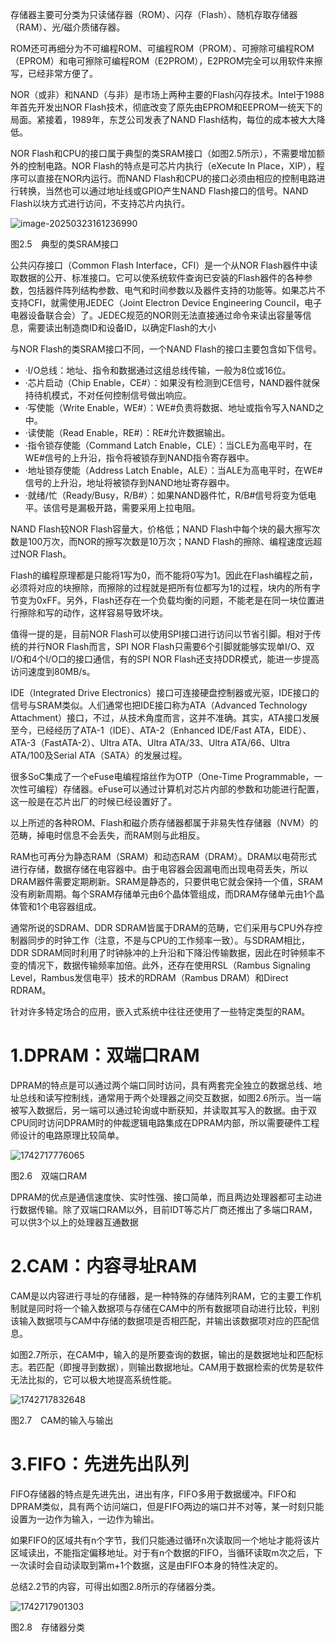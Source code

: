 存储器主要可分类为只读储存器（ROM）、闪存（Flash）、随机存取存储器（RAM）、光/磁介质储存器。

ROM还可再细分为不可编程ROM、可编程ROM（PROM）、可擦除可编程ROM（EPROM）和电可擦除可编程ROM（E2PROM），E2PROM完全可以用软件来擦写，已经非常方便了。

NOR（或非）和NAND（与非）是市场上两种主要的Flash闪存技术。Intel于1988年首先开发出NOR Flash技术，彻底改变了原先由EPROM和EEPROM一统天下的局面。紧接着，1989年，东芝公司发表了NAND Flash结构，每位的成本被大大降低。

NOR Flash和CPU的接口属于典型的类SRAM接口（如图2.5所示），不需要增加额外的控制电路。NOR Flash的特点是可芯片内执行（eXecute In Place，XIP），程序可以直接在NOR内运行。而NAND Flash和CPU的接口必须由相应的控制电路进行转换，当然也可以通过地址线或GPIO产生NAND Flash接口的信号。NAND Flash以块方式进行访问，不支持芯片内执行。

![image-20250323161236990](./figure/image-20250323161236990.png)

图2.5　典型的类SRAM接口

公共闪存接口（Common Flash Interface，CFI）是一个从NOR Flash器件中读取数据的公开、标准接口。它可以使系统软件查询已安装的Flash器件的各种参数，包括器件阵列结构参数、电气和时间参数以及器件支持的功能等。如果芯片不支持CFI，就需使用JEDEC（Joint Electron Device Engineering Council，电子电器设备联合会）了。JEDEC规范的NOR则无法直接通过命令来读出容量等信息，需要读出制造商ID和设备ID，以确定Flash的大小

与NOR Flash的类SRAM接口不同，一个NAND Flash的接口主要包含如下信号。

- ·I/O总线：地址、指令和数据通过这组总线传输，一般为8位或16位。
- ·芯片启动（Chip Enable，CE#）：如果没有检测到CE信号，NAND器件就保持待机模式，不对任何控制信号做出响应。
- ·写使能（Write Enable，WE#）：WE#负责将数据、地址或指令写入NAND之中。
- ·读使能（Read Enable，RE#）：RE#允许数据输出。
- ·指令锁存使能（Command Latch Enable，CLE）：当CLE为高电平时，在WE#信号的上升沿，指令将被锁存到NAND指令寄存器中。
- ·地址锁存使能（Address Latch Enable，ALE）：当ALE为高电平时，在WE#信号的上升沿，地址将被锁存到NAND地址寄存器中。
- ·就绪/忙（Ready/Busy，R/B#）：如果NAND器件忙，R/B#信号将变为低电平。该信号是漏极开路，需要采用上拉电阻。

NAND Flash较NOR Flash容量大，价格低；NAND Flash中每个块的最大擦写次数是100万次，而NOR的擦写次数是10万次；NAND Flash的擦除、编程速度远超过NOR Flash。

Flash的编程原理都是只能将1写为0，而不能将0写为1。因此在Flash编程之前，必须将对应的块擦除，而擦除的过程就是把所有位都写为1的过程，块内的所有字节变为0xFF。另外，Flash还存在一个负载均衡的问题，不能老是在同一块位置进行擦除和写的动作，这样容易导致坏块。

值得一提的是，目前NOR Flash可以使用SPI接口进行访问以节省引脚。相对于传统的并行NOR Flash而言，SPI NOR Flash只需要6个引脚就能够实现单I/O、双I/O和4个I/O口的接口通信，有的SPI NOR Flash还支持DDR模式，能进一步提高访问速度到80MB/s。

IDE（Integrated Drive Electronics）接口可连接硬盘控制器或光驱，IDE接口的信号与SRAM类似。人们通常也把IDE接口称为ATA（Advanced Technology Attachment）接口，不过，从技术角度而言，这并不准确。其实，ATA接口发展至今，已经经历了ATA-1（IDE）、ATA-2（Enhanced IDE/Fast ATA，EIDE）、ATA-3（FastATA-2）、Ultra ATA、Ultra ATA/33、Ultra ATA/66、Ultra ATA/100及Serial ATA（SATA）的发展过程。

很多SoC集成了一个eFuse电编程熔丝作为OTP（One-Time Programmable，一次性可编程）存储器。eFuse可以通过计算机对芯片内部的参数和功能进行配置，这一般是在芯片出厂的时候已经设置好了。

以上所述的各种ROM、Flash和磁介质存储器都属于非易失性存储器（NVM）的范畴，掉电时信息不会丢失，而RAM则与此相反。

RAM也可再分为静态RAM（SRAM）和动态RAM（DRAM）。DRAM以电荷形式进行存储，数据存储在电容器中。由于电容器会因漏电而出现电荷丢失，所以DRAM器件需要定期刷新。SRAM是静态的，只要供电它就会保持一个值，SRAM没有刷新周期。每个SRAM存储单元由6个晶体管组成，而DRAM存储单元由1个晶体管和1个电容器组成。

通常所说的SDRAM、DDR SDRAM皆属于DRAM的范畴，它们采用与CPU外存控制器同步的时钟工作（注意，不是与CPU的工作频率一致）。与SDRAM相比，DDR SDRAM同时利用了时钟脉冲的上升沿和下降沿传输数据，因此在时钟频率不变的情况下，数据传输频率加倍。此外，还存在使用RSL（Rambus Signaling Level，Rambus发信电平）技术的RDRAM（Rambus DRAM）和Direct RDRAM。

针对许多特定场合的应用，嵌入式系统中往往还使用了一些特定类型的RAM。

# 1.DPRAM：双端口RAM

DPRAM的特点是可以通过两个端口同时访问，具有两套完全独立的数据总线、地址总线和读写控制线，通常用于两个处理器之间交互数据，如图2.6所示。当一端被写入数据后，另一端可以通过轮询或中断获知，并读取其写入的数据。由于双CPU同时访问DPRAM时的仲裁逻辑电路集成在DPRAM内部，所以需要硬件工程师设计的电路原理比较简单。

![1742717776065](./figure/1742717776065.png)

图2.6　双端口RAM

DPRAM的优点是通信速度快、实时性强、接口简单，而且两边处理器都可主动进行数据传输。除了双端口RAM以外，目前IDT等芯片厂商还推出了多端口RAM，可以供3个以上的处理器互通数据

# 2.CAM：内容寻址RAM

CAM是以内容进行寻址的存储器，是一种特殊的存储阵列RAM，它的主要工作机制就是同时将一个输入数据项与存储在CAM中的所有数据项自动进行比较，判别该输入数据项与CAM中存储的数据项是否相匹配，并输出该数据项对应的匹配信息。

如图2.7所示，在CAM中，输入的是所要查询的数据，输出的是数据地址和匹配标志。若匹配（即搜寻到数据），则输出数据地址。CAM用于数据检索的优势是软件无法比拟的，它可以极大地提高系统性能。

![1742717832648](./figure/1742717832648.png)

图2.7　CAM的输入与输出

# 3.FIFO：先进先出队列

FIFO存储器的特点是先进先出，进出有序，FIFO多用于数据缓冲。FIFO和DPRAM类似，具有两个访问端口，但是FIFO两边的端口并不对等，某一时刻只能设置为一边作为输入，一边作为输出。

如果FIFO的区域共有n个字节，我们只能通过循环n次读取同一个地址才能将该片区域读出，不能指定偏移地址。对于有n个数据的FIFO，当循环读取m次之后，下一次读时会自动读取到第m+1个数据，这是由FIFO本身的特性决定的。

总结2.2节的内容，可得出如图2.8所示的存储器分类。

![1742717901303](./figure/1742717901303.png)

图2.8　存储器分类